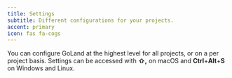 ```yaml
---
title: Settings
subtitle: Different configurations for your projects.
accent: primary
icon: fas fa-cogs
---
```


You can configure GoLand at the highest level for all projects, or on a per project basis. Settings can be accessed with **⇧,** on macOS and  **Ctrl**+**Alt**+**S** on Windows and Linux. 
